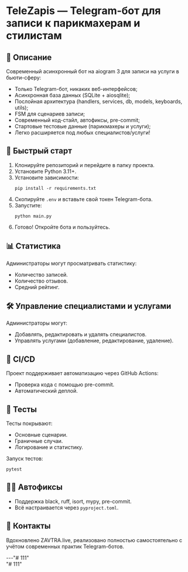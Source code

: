 # TeleZapis — Telegram-бот для записи к парикмахерам и стилистам

## 🚀 Описание

Современный асинхронный бот на aiogram 3 для записи на услуги в бьюти-сферу:

- Только Telegram-бот, никаких веб-интерфейсов;
- Асинхронная база данных (SQLite + aiosqlite);
- Послойная архитектура (handlers, services, db, models, keyboards, utils);
- FSM для сценариев записи;
- Современный код-стайл, автофиксы, pre-commit;
- Стартовые тестовые данные (парикмахеры и услуги);
- Легко расширяется под любых специалистов/услуги!

## 🏁 Быстрый старт

1. Клонируйте репозиторий и перейдите в папку проекта.
2. Установите Python 3.11+.
3. Установите зависимости:
   ```
   pip install -r requirements.txt
   ```
4. Скопируйте `.env` и вставьте свой токен Telegram-бота.
5. Запустите:
   ```
   python main.py
   ```
6. Готово! Откройте бота и пользуйтесь.

## 📊 Статистика

Администраторы могут просматривать статистику:
- Количество записей.
- Количество отзывов.
- Средний рейтинг.

## 🛠️ Управление специалистами и услугами

Администраторы могут:
- Добавлять, редактировать и удалять специалистов.
- Управлять услугами (добавление, редактирование, удаление).

## 🚀 CI/CD

Проект поддерживает автоматизацию через GitHub Actions:
- Проверка кода с помощью pre-commit.
- Автоматический деплой.

## 🧪 Тесты

Тесты покрывают:
- Основные сценарии.
- Граничные случаи.
- Логирование и статистику.

Запуск тестов:
```
pytest
```

## 🧑‍💻 Автофиксы

- Поддержка black, ruff, isort, mypy, pre-commit.
- Всё настраивается через `pyproject.toml`.

## 🤝 Контакты

Вдохновлено ZAVTRA.live, реализовано полностью самостоятельно с учётом современных практик Telegram-ботов.

---"# 111"  
"# 111"
